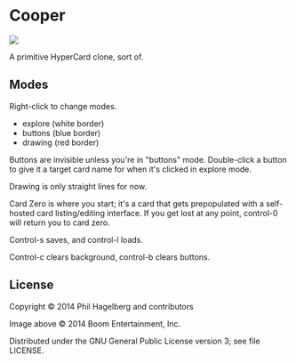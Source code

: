 # Cooper

<img src="http://p.hagelb.org/cooper.jpg" />

A primitive HyperCard clone, sort of.

## Modes

Right-click to change modes.

* explore (white border)
* buttons (blue border)
* drawing (red border)

Buttons are invisible unless you're in "buttons" mode. Double-click a
button to give it a target card name for when it's clicked in explore mode.

Drawing is only straight lines for now.

Card Zero is where you start; it's a card that gets prepopulated with
a self-hosted card listing/editing interface. If you get lost at any
point, control-0 will return you to card zero.

Control-s saves, and control-l loads.

Control-c clears background, control-b clears buttons.

## License

Copyright © 2014 Phil Hagelberg and contributors

Image above © 2014 Boom Entertainment, Inc.

Distributed under the GNU General Public License version 3; see file LICENSE.
